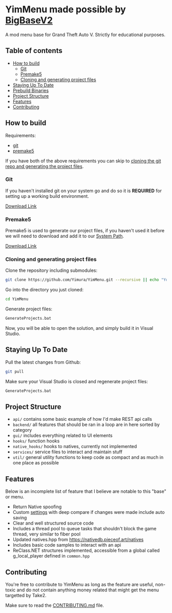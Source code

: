 # YimMenu made possible by [BigBaseV2](https://github.com/Pocakking/BigBaseV2)
A mod menu base for Grand Theft Auto V.
Strictly for educational purposes.

## Table of contents

 * [How to build](#how-to-build)
    * [Git](#git)
    * [Premake5](#premake5)
    * [Cloning and generating project files](#cloning-and-generating-project-files)
 * [Staying Up To Date](#staying-up-to-date)
 * [Prebuild Binaries](#prebuild-binaries)
 * [Project Structure](#project-structure)
 * [Features](#features)
 * [Contributing](#contributing)

## How to build

Requirements:

 * [git](#git)
 * [premake5](#premake5)

If you have both of the above requirements you can skip to [cloning the git repo and generating the project files](#cloning-and-generating-project-files).

### Git

If you haven't installed git on your system go and do so it is **REQUIRED** for setting up a working build environment.

[Download Link](https://git-scm.com/download/win)

### Premake5

Premake5 is used to generate our project files, if you haven't used it before we will need to download and add it to our [System Path](https://www.architectryan.com/2018/03/17/add-to-the-path-on-windows-10/).

[Download Link](https://premake.github.io/download/)

### Cloning and generating project files

Clone the repository including submodules:
```bash
git clone https://github.com/Yimura/YimMenu.git --recursive || echo "You don't have git installed, install it from https://git-scm.com/download/win"
```

Go into the directory you just cloned:
```bash
cd YimMenu
```

Generate project files:
```bash
GenerateProjects.bat
```

Now, you will be able to open the solution, and simply build it in Visual Studio.

## Staying Up To Date

Pull the latest changes from Github:
```bash
git pull
```

Make sure your Visual Studio is closed and regenerate project files:
```bash
GenerateProjects.bat
```

## Project Structure

- `api/` contains some basic example of how I'd make REST api calls
- `backend/` all features that should be ran in a loop are in here sorted by category
- `gui/` includes everything related to UI elements
- `hooks/` function hooks
- `native_hooks/` hooks to natives, currently not implemented
- `services/` service files to interact and maintain stuff
- `util/` general utility functions to keep code as compact and as much in one place as possible

## Features

Below is an incomplete list of feature that I believe are notable to this "base" or menu.

 - Return Native spoofing
 - Custom [settings](BigBaseV2/src/core/globals.hpp) with deep compare if changes were made include auto saving
 - Clear and well structured source code
 - Includes a thread pool to queue tasks that shouldn't block the game thread, very similar to fiber pool
 - Updated natives.hpp from https://nativedb.pieceof.art/natives
 - Includes basic code samples to interact with an api
 - ReClass.NET structures implemented, accessible from a global called g_local_player defined in `common.hpp`

## Contributing

You're free to contribute to YimMenu as long as the feature are useful, non-toxic and do not contain anything money related that might get the menu targetted by Take2.

Make sure to read the [CONTRIBUTING.md](CONTRIBUTING.md) file.
